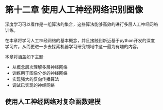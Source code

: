 # 第十二章 使用人工神经网络识别图像

深度学习可以看作是一组算法的集合，这些算法能够高效的进行多层人工神经网络训练。

在本章将学习人工神经网络的基本概念，并且接触到新近基于python开发的深度学习库，从而更进一步去探索机器学习研究领域中这一最为有趣的内容。

本章将涵盖如下主题:

- 从概念层次理解多层神经网络
- 训练用于图像分类的神经网络
- 实现强大的反向传播算法
- 调试已实现的神经网络

## 使用人工神经网络对复杂函数建模

